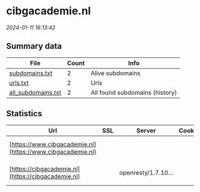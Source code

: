 # cibgacademie.nl
*2024-01-11 16:13:42*
## Summary data
| File       | Count | Info |
|------------|-------|------|
|[subdomains.txt](/data/cibgacademie.nl/subdomains.txt)|2|Alive subdomains|
|[urls.txt](/data/cibgacademie.nl/urls.txt)|2|Urls|
|[all_subdomains.txt](/data/cibgacademie.nl/all_subdomains.txt)|2|All found subdomains (history)|
## Statistics
| Url | SSL | Server | Cookie | HSTS | CSP | XFO | XXP | RP | Tech |Title |
|------------|-------|------|------|------|------|------|------|------|------|------|
|[https://www.cibgacademie.nl](https://www.cibgacademie.nl)| || | | | | |:white_check_mark: |HSTS|301 Moved Perman...|
|[https://cibgacademie.nl](https://cibgacademie.nl)| |openresty/1.7.10...| | | | | |:white_check_mark: |HSTS Nginx OpenR...|301 Moved Perman...|